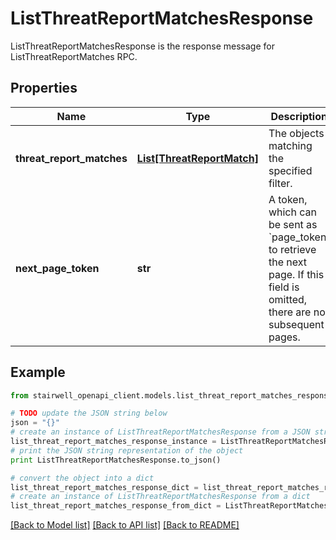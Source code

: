 # ListThreatReportMatchesResponse

ListThreatReportMatchesResponse is the response message for ListThreatReportMatches RPC.

## Properties
Name | Type | Description | Notes
------------ | ------------- | ------------- | -------------
**threat_report_matches** | [**List[ThreatReportMatch]**](ThreatReportMatch.md) | The objects matching the specified filter. | [optional] 
**next_page_token** | **str** | A token, which can be sent as &#x60;page_token&#x60; to retrieve the next page. If this field is omitted, there are no subsequent pages. | [optional] 

## Example

```python
from stairwell_openapi_client.models.list_threat_report_matches_response import ListThreatReportMatchesResponse

# TODO update the JSON string below
json = "{}"
# create an instance of ListThreatReportMatchesResponse from a JSON string
list_threat_report_matches_response_instance = ListThreatReportMatchesResponse.from_json(json)
# print the JSON string representation of the object
print ListThreatReportMatchesResponse.to_json()

# convert the object into a dict
list_threat_report_matches_response_dict = list_threat_report_matches_response_instance.to_dict()
# create an instance of ListThreatReportMatchesResponse from a dict
list_threat_report_matches_response_from_dict = ListThreatReportMatchesResponse.from_dict(list_threat_report_matches_response_dict)
```
[[Back to Model list]](../README.md#documentation-for-models) [[Back to API list]](../README.md#documentation-for-api-endpoints) [[Back to README]](../README.md)


